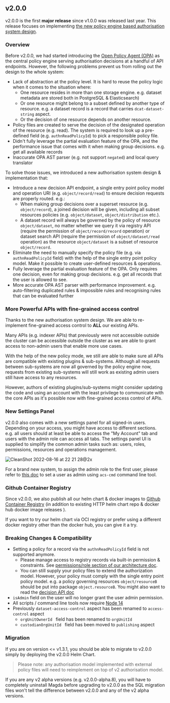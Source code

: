 ## v2.0.0

v2.0.0 is the first **major release** since v1.0.0 was released last year. This release focuses on implementing [the new policy engine based authorisation system design](https://github.com/magda-io/magda/blob/master/docs/docs/architecture/Guide%20to%20Magda%20Internals.md#new-authorisation-model--implementation). 

### Overview

Before v2.0.0, we had started introducing the [Open Policy Agent (OPA)](https://www.openpolicyagent.org/) as the central policy engine serving authorisation decisions at a handful of API endpoints. However, the following problems prevent us from rolling out the design to the whole system:
- Lack of abstraction at the policy level. It is hard to reuse the policy logic when it comes to the situation where:
  - One resource resides in more than one storage engine. e.g. dataset metadata are stored both in PostgreSQL & Elasticsearch)
  - Or one resource might belong to a subset defined by another type of resource. e.g. a dataset record is a record that carries `dcat-dataset-string` aspect.
  - Or the decision of one resource depends on another resource.
- Policy files are created to serve the decision of the designated operation of the resource (e.g. read). The system is required to look up a pre-defined field (e.g. `authnReadPolicyId`) to pick a responsible policy file. 
- Didn't fully leverage the partial evaluation feature of the OPA, and the performance issue that comes with it when making group decisions. e.g. get all available records 
- Inaccurate OPA AST parser (e.g. not support `negated`) and local query translator

To solve those issues, we introduced a new authorisation system design & implementation that:
- Introduce a new decision API endpoint, a single entry point policy model and operation URI (e.g. `object/record/read`) to ensure decision requests are properly routed. e.g.:
  - When making group decisions over a superset resource  (e.g. `object/record`), a joined decision will be given, including all subset resources policies (e.g. `object/dataset`, `object/distribution` etc.).
  - A dataset record will always be governed by the policy of resource `object/dataset`, no matter whether we query it via registry API (require the permission of `object/record/record` operation) or dataset search API (require the permission of `object/dataset/read` operation) as the resource `object/dataset` is a subset of resource `object/record`.
- Eliminate the need to manually specify the policy file (e.g. via `authnReadPolicyId` field) with the help of the single entry point policy model. Make it possible to create user-defined resources & operations.
- Fully leverage the partial evaluation feature of the OPA. Only requires one decision, even for making group decisions. e.g. get all records that the user is allowed to see.
- More accurate OPA AST parser with performance improvement. e.g. auto-filtering duplicated rules & impossible rules and recognising rules that can be evaluated further 

### More Powerful APIs with fine-grained access control

Thanks to the new authorisation system design. We are able to re-implement fine-grained access control to **ALL** our existing APIs.

Many APIs (e.g. indexer APIs) that previously were not accessible outside the cluster can be accessible outside the cluster as we are able to grant access to non-admin users that enable more use cases.

With the help of the new policy mode, we still are able to make sure all APIs are compatible with existing plugins & sub-systems. Although all requests between sub-systems are now all governed by the policy engine now, requests from existing sub-systems will still work as existing admin users still have access to any resources.

However, authors of existing plugins/sub-systems might consider updating the code and using an account with the least privilege to communicate with the core APIs as it's possible now with fine-grained access control of APIs. 

### New Settings Panel

v2.0.0 also comes with a new settings panel for all signed-in users. Depending on your access, you might have access to different sections. e.g. all users should at least be able to access the "My Account" tab and users with the admin role can access all tabs. The settings panel UI is supplied to simplify the common admin tasks such as: users, roles, permissions, resources and operations management.

![CleanShot 2022-08-16 at 22 21 28@2x](https://user-images.githubusercontent.com/674387/184878444-5b721437-f38e-412f-bcc8-b6ae7de6bb1b.png)

For a brand new system, to assign the admin role to the first user, please refer to [this doc](https://github.com/magda-io/magda/blob/master/docs/docs/how-to-set-user-as-admin-user.md) to set a user as admin using `acs-cmd` command line tool.

### Github Container Registry

Since v2.0.0, we also publish all our helm chart & docker images to [Github Container Registry](https://github.com/orgs/magda-io/packages?repo_name=magda) (in addition to existing HTTP helm chart repo & docker hub docker image releases ).

If you want to try our helm chart via OCI registry or prefer using a different docker registry other than the docker hub, you can give it a try.

### Breaking Changes & Compatibility

- Setting a policy for a record via the `authnReadPolicyId` field is not supported anymore. 
  - Please manage access to registry records via built-in permission & constraints. See [permissions/role section of our architecture doc](https://github.com/magda-io/magda/blob/master/docs/docs/architecture/Guide%20to%20Magda%20Internals.md#permissions--roles).
  - You can still supply your policy files to extend the authorization model. However, your policy must comply with the single entry point policy model. e.g. a policy governing resources `object/resourceB` should be put into package `object.resourceB`. You might also want to read the [decision API doc](https://dev.magda.io/api/v0/apidocs/index.html#api-Auth-PostV0AuthOpaDecisionPath)
- `isAdmin` field on the user will no longer grant the user admin permission.
- All scripts / command line tools now require [Node 14](https://nodejs.org/en/download/)
- Previously `dataset-access-control` aspect has been renamed to `access-control` aspect
  - `orgUnitOwnerId ` field has been renamed to `orgUnitId`
  - `custodianOrgUnitId ` field has been moved to `publishing` aspect

### Migration

If you are on version <= v1.3.1, you should be able to migrate to v2.0.0 simply by deploying the v2.0.0 Helm Chart.

> Please note: any authorisation model implemented with external policy files will need to reimplement on top of v2 authorisation model.

If you are any v2 alpha versions (e.g. v2.0.0-alpha.8), you will have to completely uninstall Magda before upgrading to v2.0.0 as the SQL migration files won't tell the difference between v2.0.0 and any of the v2 alpha versions.
